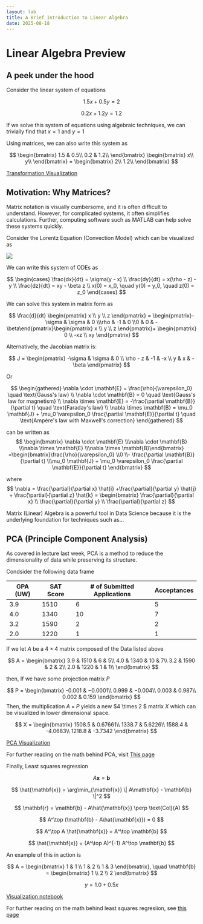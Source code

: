 ```yaml
---
layout: lab
title: A Brief Introduction to Linear Algebra
date: 2025-08-18
---
```


# Linear Algebra Preview

## A peek under the hood 
Consider the linear system of equations 

$$ 1.5x + 0.5y = 2 $$

$$ 0.2x + 1.2y = 1.2$$

If we solve this system of equations using algebraic techniques, we can trivially find that $x = 1$ and $y = 1$

Using matrices, we can also write this system as

$$
\begin{bmatrix}
1.5 & 0.5\\
0.2 & 1.2\\
\end{bmatrix}
\begin{bmatrix}
x\\
y\\
\end{bmatrix} =
\begin{bmatrix}
2\\
1.2\\
\end{bmatrix}
$$

[Transformation Visualization](https://github.com/wonjun-seo/cosmos/tree/master/static_files/presentations/lecture_nine/visualization.ipynb)

## Motivation: Why Matrices?

Matrix notation is visually cumbersome, and it is often difficult to understand. However, for complicated systems, it often simplifies calculations. Further, computing software such as MATLAB can help solve these systems quickly.

Consider the Lorentz Equation (Convection Model) which can be visualized as 

![](https://geoffboeing.com/wp-content/uploads/2016/12/lorenz-attractor-phase-plane-1024x393.png)

We can write this system of ODEs as 

$$
\begin{cases}
\frac{dx}{dt} = \sigma(y - x) \\
\frac{dy}{dt} = x(\rho - z) - y \\
\frac{dz}{dt} = xy - \beta z \\
x(0) = x_0, \quad y(0) = y_0, \quad z(0) = z_0
\end{cases}
$$

We can solve this system in matrix form as 


$$
\frac{d}{dt} \begin{pmatrix} x \\ y \\ z \end{pmatrix} = \begin{pmatrix}-\sigma & \sigma & 0 \\\rho & -1 & 0 \\0 & 0 & -\beta\end{pmatrix}\begin{pmatrix} x \\ y \\ z \end{pmatrix}+ \begin{pmatrix} 0 \\ -xz \\ xy \end{pmatrix}
$$


Alternatively, the Jacobian matrix is:

$$
J = \begin{pmatrix}
-\sigma & \sigma & 0 \\
\rho - z & -1 & -x \\
y & x & -\beta
\end{pmatrix}
$$


Or

$$
\begin{gathered}
\nabla \cdot \mathbf{E} = \frac{\rho}{\varepsilon_0} \quad \text{Gauss's law} \\
\nabla \cdot \mathbf{B} = 0 \quad \text{Gauss's law for magnetism} \\
\nabla \times \mathbf{E} = -\frac{\partial \mathbf{B}}{\partial t} \quad \text{Faraday's law} \\
\nabla \times \mathbf{B} = \mu_0 \mathbf{J} + \mu_0 \varepsilon_0 \frac{\partial \mathbf{E}}{\partial t} \quad \text{Ampère's law with Maxwell's correction}
\end{gathered}
$$

can be written as 
$$
\begin{bmatrix} \nabla \cdot \mathbf{E} \\\nabla \cdot \mathbf{B} \\\nabla \times \mathbf{E} \\\nabla \times \mathbf{B}\end{bmatrix} =\begin{bmatrix}\frac{\rho}{\varepsilon_0} \\0 \\- \frac{\partial \mathbf{B}}{\partial t} \\\mu_0 \mathbf{J} + \mu_0 \varepsilon_0 \frac{\partial \mathbf{E}}{\partial t}
\end{bmatrix}
$$

where 
$$
\nabla = \frac{\partial}{\partial x} \hat{i} +\frac{\partial}{\partial y} \hat{j} + \frac{\partial}{\partial z} \hat{k} = \begin{bmatrix} \frac{\partial}{\partial x} \\ \frac{\partial}{\partial y} \\ \frac{\partial}{\partial z}
$$


Matrix (Linear) Algebra is a powerful tool in Data Science because it is the underlying foundation for techniques such as...




## PCA (Principle Component Analysis)
 
As covered in lecture last week, PCA is a method to reduce the dimensionality of data while preserving its structure.


Condsider the following data frame

|GPA (UW)      | SAT Score | # of Submitted Applications | Acceptances|
| -------- | -------   | ----------|---------|
| 3.9  | 1510      |6         |5       |
| 4.0  | 1340      |10        |7       |
| 3.2  | 1590      |2         |2       |
| 2.0  | 1220       |1         |1       |

If we let $A$ be a $4 \times 4$ matrix composed of the Data listed above

$$
A = \begin{bmatrix}
3.9 & 1510 & 6 & 5\\
4.0 & 1340 & 10 & 7\\
3.2 & 1590 & 2 & 2\\
2.0 & 1220 & 1 & 1\\
\end{bmatrix}
$$

then, If we have some projection matrix $P$

$$ 
P = \begin{bmatrix}
-0.001 & −0.0001\\
0.999 & −0.004\\
0.003 & 0.987\\
0.002 & 0.159
\end{bmatrix}
$$
Then, the multiplication $A \times P$ yields a new  $4 \times 2 $ matrix $X$ which can be visualized in lower dimensional space.

$$
X = \begin{bmatrix}
1508.5 & 0.67661\\
1338.7 & 5.6226\\
1588.4 & -4.0683\\
1218.8 & -3.7342
\end{bmatrix}
$$

[PCA Visualization](https://github.com/wonjun-seo/cosmos/tree/master/static_files/presentations/lecture_nine/pca_visualization.ipynb)

For further reading on the math behind PCA, visit [This page](https://www.math.union.edu/~jaureguj/PCA.pdf)


Finally, Least squares regression

$$
A\mathbf{x} = \mathbf{b}
$$

$$
\hat{\mathbf{x}} = \arg\min_{\mathbf{x}} \| A\mathbf{x} - \mathbf{b} \|^2
$$

$$
\mathbf{r} = \mathbf{b} - A\hat{\mathbf{x}} \perp \text{Col}(A)
$$

$$
A^\top (\mathbf{b} - A\hat{\mathbf{x}}) = 0
$$


$$
A^\top A \hat{\mathbf{x}} = A^\top \mathbf{b}
$$

$$
\hat{\mathbf{x}} = (A^\top A)^{-1} A^\top \mathbf{b}
$$


An example of this in action is 

$$
A = \begin{bmatrix}
1 & 1 \\
1 & 2 \\
1 & 3
\end{bmatrix}, \quad
\mathbf{b} = \begin{bmatrix}
1 \\
2 \\
2
\end{bmatrix}
$$

$$
y = 1.0 + 0.5x
$$

[Visualization notebook](https://github.com/wonjun-seo/cosmos/tree/master/static_files/presentations/lecture_nine/least_squaress.ipynb)

For further reading on the math behind least squares regresiion, see [this page](https://textbooks.math.gatech.edu/ila/least-squares.htmls)
